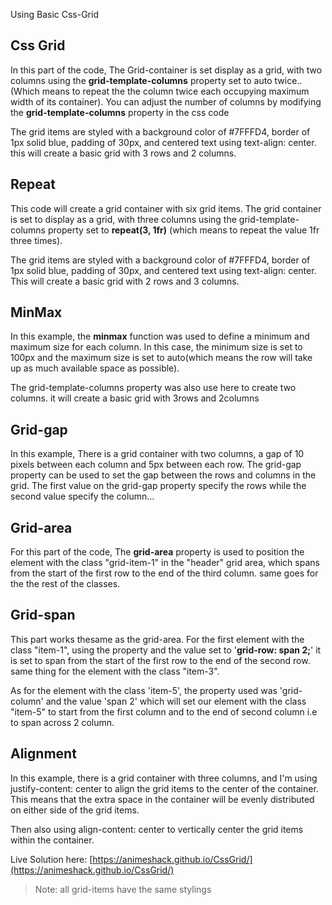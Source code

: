 Using Basic Css-Grid 

## Css Grid
In this part of the code, The Grid-container is set display as a grid, with two columns using the **grid-template-columns** property set to auto twice..(Which means to repeat the the column twice each occupying maximum width of its container).
You can adjust the number of columns by modifying the **grid-template-columns** property in the css code

The grid items are styled with a background color of #7FFFD4, border of 1px solid blue, padding of 30px, and centered text using text-align: center. this will create a basic grid with 3 rows and 2 columns.

## Repeat
This code will create a grid container with six grid items. The grid container is set to display as a grid, with three columns using the grid-template-columns property set to **repeat(3, 1fr)** (which means to repeat the value 1fr three times).

The grid items are styled with a background color of #7FFFD4, border of 1px solid blue, padding of 30px, and centered text using text-align: center. This will create a basic grid with 2 rows and 3 columns.

## MinMax
In this example, the **minmax** function was used to define a minimum and maximum size for each column. In this case, the minimum size is set to 100px and the maximum size is set to auto(which means the row will take up as much available space as possible).

The grid-template-columns property was also use here to create two columns. it will create a basic grid with 3rows and 2columns

## Grid-gap
In this example, There is a grid container with two columns, a gap of 10 pixels between each column and 5px between each row. The grid-gap property can be used to set the gap between the rows and columns in the grid.
The first value on the grid-gap property specify the rows while the second value specify the column...

## Grid-area
For this part of the code, The **grid-area** property is used to position the element with the class "grid-item-1" in the "header" grid area, which spans from the start of the first row to the end of the third column. same goes for the the rest of the classes.

## Grid-span
This part works thesame as the grid-area. For the first element with the class "item-1", using the property and the value set to '**grid-row: span 2;**' it is set to span from the start of the first row to the end of the second row. same thing for the element with the class "item-3".

As for the element with the class 'item-5', the property used was 'grid-column' and the value 'span 2' which will set our element with the class "item-5" to start from the first column and to the end of second column i.e to span across 2 column.

## Alignment
In this example, there is a grid container with three columns, and I'm using justify-content: center to align the grid items to the center of the container. This means that the extra space in the container will be evenly distributed on either side of the grid items.

Then also using align-content: center to vertically center the grid items within the container.

Live Solution here: [https://animeshack.github.io/CssGrid/](https://animeshack.github.io/CssGrid/)

 > Note: all grid-items have the same stylings
